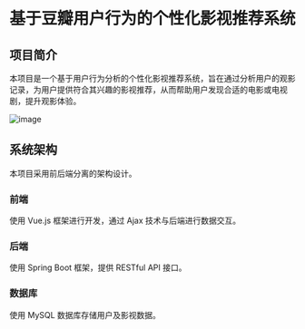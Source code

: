 # 基于豆瓣用户行为的个性化影视推荐系统

## 项目简介

本项目是一个基于用户行为分析的个性化影视推荐系统，旨在通过分析用户的观影记录，为用户提供符合其兴趣的影视推荐，从而帮助用户发现合适的电影或电视剧，提升观影体验。

![image](https://github.com/NoRegret-L/recommender/assets/49299014/4db82d9a-2ca4-47e0-a8a8-de031724055f)


## 系统架构

本项目采用前后端分离的架构设计。

### 前端

使用 Vue.js 框架进行开发，通过 Ajax 技术与后端进行数据交互。

### 后端

使用 Spring Boot 框架，提供 RESTful API 接口。

### 数据库

使用 MySQL 数据库存储用户及影视数据。
